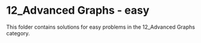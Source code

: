 # 12_Advanced Graphs - easy
This folder contains solutions for easy problems in the 12_Advanced Graphs category.
